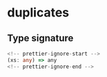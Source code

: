 # duplicates

## Type signature

```typescript
<!-- prettier-ignore-start -->
(xs: any) => any
<!-- prettier-ignore-end -->
```

